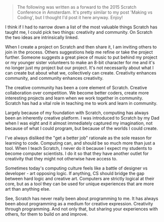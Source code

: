 > The following was written as a forward to the 2015 Scratch Conference in Amsterdam. It's pretty similar to my post 'Making vs Coding', but I thought I'd post it here anyway. Enjoy!

I think if I had to narrow down a list of  the most valuable things Scratch has taught me, I could pick two things: creativity and community. On Scratch the two ideas are intrinsically linked.

When I create a project on Scratch and then share it, I am inviting others to join in the process. Others suggestions help me refine or take the project further. Someone suggests a great piece of music to put behind my project or my younger sister volunteers to make an 8-bit character for me and it's no longer just my project but our project.  It's not necessarily about what I can create but about what we, collectively can create. Creativity enhances community, and community enhances creativity.

The creative community has been a core element of Scratch.  Creative collaboration over competition. We become better coders, create more interesting projects and learn when we work together in community. Scratch has had a vital role in teaching me to work and learn in community.

Largely because of my foundation with Scratch, computing has always been an inherently creative platform. I was introduced to Scratch by my Dad when I was eight and it almost immediately captured my imagination, not because of what I could program, but because of the worlds I could create.

I've always disliked the "get a better job" rationale as the sole reason for learning to code. Computing can, and should be so much more than just a tool. When I teach Scratch, I never do it because I expect my students to become computer scientists. I do it so that they have another outlet for creativity that they might not otherwise have access to.

Sometimes today's computing culture feels like a battle of designer vs developer - art opposing logic. If anything, CS should bridge the gap between hard logic and creative art. Computers are strictly logical at their core, but as a tool they can be used for unique experiences that are more art than anything else.

See, Scratch has never really been about programming to me. It has always been about programming as a medium for creative expression. Creativity through programming. And not only that, but sharing your experiences with others, for them to build on and improve.
